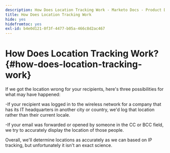 ```yaml
---
description: How Does Location Tracking Work - Marketo Docs - Product Documentation
title: How Does Location Tracking Work
hide: yes
hidefromtoc: yes
exl-id: b4e0d121-0f3f-4477-b05a-466c8d2ac467
---
```

# How Does Location Tracking Work? {#how-does-location-tracking-work}

If we got the location wrong for your recipients, here's three possibilities for what may have happened:

-If your recipient was logged in to the wireless network for a company that has its IT headquarters in another city or country, we'd log that location rather than their current locale.

-If your email was forwarded or opened by someone in the CC or BCC field, we try to accurately display the location of those people.

Overall, we'll determine locations as accurately as we can based on IP tracking, but unfortunately it isn't an exact science.
